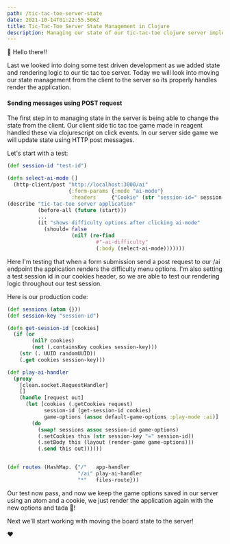 ```yaml
---
path: /tic-tac-toe-server-state
date: 2021-10-14T01:22:55.506Z
title: Tic-Tac-Toe Server State Management in Clojure
description: Managing our state of our tic-tac-toe clojure server implementation.
---
```


👋 Hello there!!

Last we looked into doing some test driven development as we added state and rendering logic to our tic tac toe server.
Today we will look into moving our state management from the client to the server so its properly handles render the
application.


#### Sending messages using POST request

The first step in to managing state in the server is being able to change the state from the client.
Our client side tic tac toe game made in reagent handled these via clojurescript on click events. In our
server side game we will update state using HTTP post messages. 

Let's start with a test:
```clojure
(def session-id "test-id")

(defn select-ai-mode []
  (http-client/post "http://localhost:3000/ai"
                    {:form-params {:mode "ai-mode"}
                     :headers     {"Cookie" (str "session-id=" session-id)}}))
(describe "tic-tac-toe server application"
          (before-all (future (start)))
          ...
          (it "shows difficulty options after clicking ai-mode"
            (should= false
                     (nil? (re-find
                             #"-ai-difficulty"
                             (:body (select-ai-mode)))))))

```
Here I'm testing that when a form submission send a post request to our /ai endpoint the application renders
the difficulty menu options. I'm also setting a test session id in our cookies header, so 
we are able to test our rendering logic throughout our test session.


Here is our production code:
```clojure
(def sessions (atom {}))
(def session-key "session-id")

(defn get-session-id [cookies]
  (if (or
        (nil? cookies)
        (not (.containsKey cookies session-key)))
    (str (. UUID randomUUID))
    (.get cookies session-key)))

(def play-ai-handler
  (proxy
    [clean.socket.RequestHandler]
    []
    (handle [request out]
      (let [cookies (.getCookies request)
            session-id (get-session-id cookies)
            game-options (assoc default-game-options :play-mode :ai)]
        (do
          (swap! sessions assoc session-id game-options)
          (.setCookies this (str session-key "=" session-id))
          (.setBody this (layout (render-game game-options)))
          (.send this out))))))


(def routes (HashMap. {"/"   app-handler
                       "/ai" play-ai-handler
                       "*"   files-route}))
```

Our test now pass, and now we keep the game options saved in our server using an atom and a cookie, we just render the 
application again with the new options and tada 🎉!


Next we'll start working with moving the board state to the server! 

❤️


